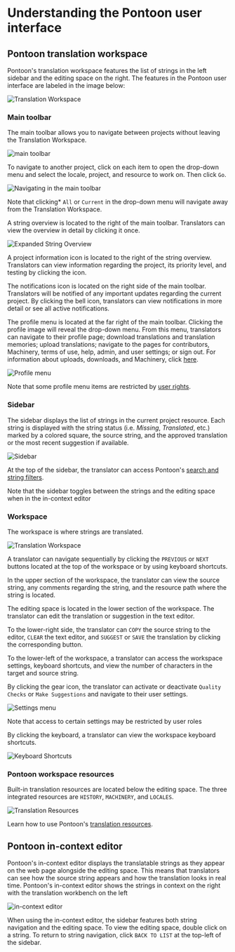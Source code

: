 # Understanding the Pontoon user interface

## Pontoon translation workspace

Pontoon's translation workspace features the list of strings in the left sidebar and the editing space on the right. The features in the Pontoon user interface are labeled in the image below:

![Translation Workspace](/assets/images/pontoon/ui/translation_workspace.png)

### Main toolbar

The main toolbar allows you to navigate between projects without leaving the Translation Workspace.

![main toolbar](/assets/images/pontoon/ui/main_toolbar.png)

To navigate to another project, click on each item to open the drop-down menu and select the locale, project, and resource to work on. Then click `Go`.

![Navigating in the main toolbar](/assets/images/pontoon/ui/main_nav.png)

Note that clicking* `All` or `Current` in the drop-down menu will navigate away from the Translation Workspace.

A string overview is located to the right of the main toolbar. Translators can view the overview in detail by clicking it once.

![Expanded String Overview](/assets/images/pontoon/ui/string_overview.png)

A project information icon is located to the right of the string overview. Translators can view information regarding the project, its priority level, and testing by clicking the icon.

The notifications icon is located on the right side of the main toolbar. Translators will be notified of any important updates regarding the current project. By clicking the bell icon, translators can view notifications in more detail or see all active notifications.

The profile menu is located at the far right of the main toolbar. Clicking the profile image will reveal the drop-down menu. From this menu, translators can navigate to their profile page; download translations and translation memories; upload translations; navigate to the pages for contributors, Machinery, terms of use, help, admin, and user settings; or sign out. For information about uploads, downloads, and Machinery, click [here](resources.md).

![Profile menu](/assets/images/pontoon/ui/profile_menu.png)

Note that some profile menu items are restricted by [user rights](users.md).

### Sidebar

The sidebar displays the list of strings in the current project resource. Each string is displayed with the string status (i.e. *Missing*, *Translated*, etc.) marked by a colored square, the source string, and the approved translation or the most recent suggestion if available.

![Sidebar](/assets/images/pontoon/ui/sidebar.png)

At the top of the sidebar, the translator can access Pontoon's [search and string filters](search_filters.md).

Note that the sidebar toggles between the strings and the editing space when in the in-context editor

### Workspace

The workspace is where strings are translated.

![Translation Workspace](/assets/images/pontoon/ui/work_space.png)

A translator can navigate sequentially by clicking the `PREVIOUS` or `NEXT` buttons located at the top of the workspace or by using keyboard shortcuts.

In the upper section of the workspace, the translator can view the source string, any comments regarding the string, and the resource path where the string is located.

The editing space is located in the lower section of the workspace. The translator can edit the translation or suggestion in the text editor.

To the lower-right side, the translator can `COPY` the source string to the editor, `CLEAR` the text editor, and `SUGGEST` or `SAVE` the translation by clicking the corresponding button.

To the lower-left of the workspace, a translator can access the workspace settings, keyboard shortcuts, and view the number of characters in the target and source string.

By clicking the gear icon, the translator can activate or deactivate `Quality Checks` or `Make Suggestions` and navigate to their user settings.

![Settings menu](/assets/images/pontoon/ui/settings.png)

Note that access to certain settings may be restricted by user roles

By clicking the keyboard, a translator can view the workspace keyboard shortcuts.

![Keyboard Shortcuts](/assets/images/pontoon/ui/shortcuts.png)

### Pontoon workspace resources

Built-in translation resources are located below the editing space. The three integrated resources are `HISTORY`, `MACHINERY`, and `LOCALES`.

![Translation Resources](/assets/images/pontoon/ui/resources.png)

Learn how to use Pontoon's [translation resources](resources.md).

## Pontoon in-context editor

Pontoon's in-context editor displays the translatable strings as they appear on the web page alongside the editing space. This means that translators can see how the source string appears and how the translation looks in real time. Pontoon's in-context editor shows the strings in context on the right with the translation workbench on the left

![in-context editor](/assets/images/pontoon/ui/incontext_edit.png)

When using the in-context editor, the sidebar features both string navigation and the editing space. To view the editing space, double click on a string. To return to string navigation, click `BACK TO LIST` at the top-left of the sidebar.
